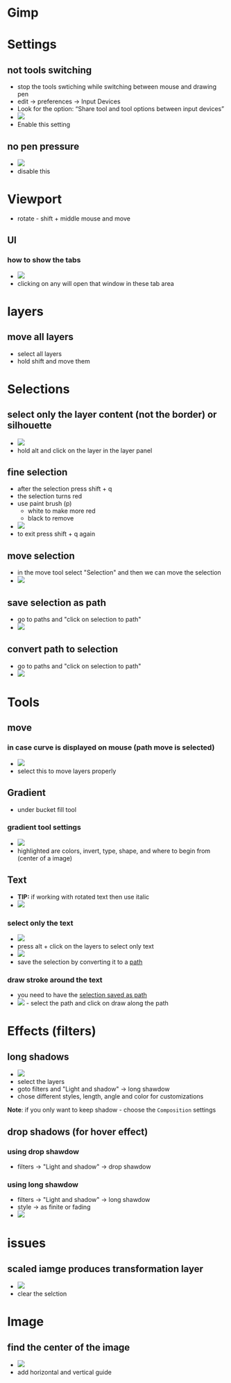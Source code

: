 # **Gimp**

# Settings

## not tools switching

- stop the tools swtiching while switching between mouse and drawing pen
- edit -> preferences → Input Devices
- Look for the option: “Share tool and tool options between input devices”
- <img src="./images/disable-tools-switching.png" />
- Enable this setting

## no pen pressure

- <img src="./images/paintbrush-disable-pen-settings.png" />
- disable this

# Viewport

- rotate - shift + middle mouse and move

## UI

### how to show the tabs

- <img src="./images/open-dialog-window-in-tabs.png" />
- clicking on any will open that window in these tab area

# layers

## move all layers

- select all layers
- hold shift and move them

# Selections

## select only the layer content (not the border) or silhouette

- <img src="./images/select-layer-outline.png" />
- hold alt and click on the layer in the layer panel

## fine selection

- after the selection press shift + q
- the selection turns red
- use paint brush (p)
  - white to make more red
  - black to remove
- <img src="./images/fine-selection-mask.png" />
- to exit press shift + q again

## move selection

- in the move tool select "Selection" and then we can move the selection
- <img src="./images/move-selection-with-move-tool.png" />

## save selection as path

- go to paths and "click on selection to path"
- <img src="./images/save-selection.png" />

## convert path to selection

- go to paths and "click on selection to path"
- <img src="./images/path-to-selection.png" />

# Tools

## move

### in case curve is displayed on mouse (path move is selected)

- <img src="./images/move-tool-settings.png" />
- select this to move layers properly

## Gradient

- under bucket fill tool

### gradient tool settings

- <img src="./images/gradient-tool-basic-settings.png" />
- highlighted are colors, invert, type, shape, and where to begin from (center of a image)

## Text

- **TIP:** if working with rotated text then use italic
- <img src="./images/rotated-text-italics-good.png" />

### select only the text

- <img src="./images/alt-select-for-text-seelction.png" />
- press alt + click on the layers to select only text
- <img src="./images/save-selection.png" />
- save the selection by converting it to a [path](./gimp.md#save-selection-as-path)

### draw stroke around the text

- you need to have the [selection saved as path](./gimp.md#save-selection-as-path)
- <img src="./images/stroke-the-path.png" />
  - select the path and click on draw along the path

# Effects (filters)

## long shadows

- <img src="./images/shadow-effect.png" />
- select the layers
- goto filters and "Light and shadow" -> long shawdow
- chose different styles, length, angle and color for customizations

**Note**: if you only want to keep shadow - choose the `Composition` settings

## drop shadows (for hover effect)

### using drop shawdow

- filters -> "Light and shadow" -> drop shawdow

### using long shawdow

- filters -> "Light and shadow" -> long shawdow
- style -> as finite or fading
- <img src="./images/drop-shadow-2.png" />

# issues

## scaled iamge produces transformation layer

- <img src="./images/extra-layer-on-resize.png" />
- clear the selction

# Image

## find the center of the image

- <img src="./images/guides-for-image-center.png" />
- add horizontal and vertical guide
